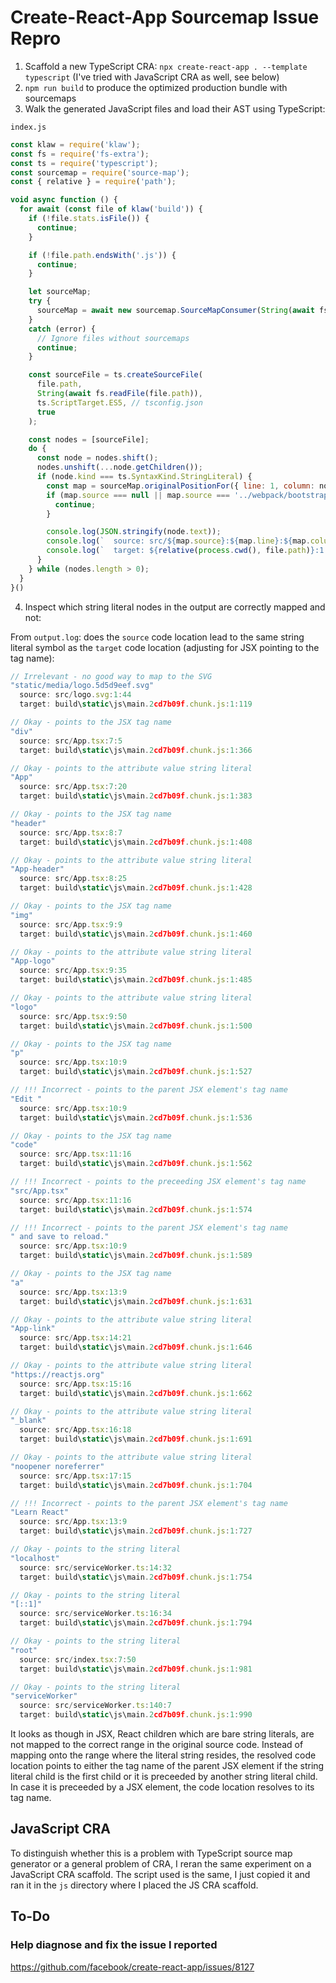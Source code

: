 # Create-React-App Sourcemap Issue Repro

1. Scaffold a new TypeScript CRA: `npx create-react-app . --template typescript`
   (I've tried with JavaScript CRA as well, see below)
2. `npm run build` to produce the optimized production bundle with sourcemaps
3. Walk the generated JavaScript files and load their AST using TypeScript:

`index.js`
```js
const klaw = require('klaw');
const fs = require('fs-extra');
const ts = require('typescript');
const sourcemap = require('source-map');
const { relative } = require('path');

void async function () {
  for await (const file of klaw('build')) {
    if (!file.stats.isFile()) {
      continue;
    }

    if (!file.path.endsWith('.js')) {
      continue;
    }

    let sourceMap;
    try {
      sourceMap = await new sourcemap.SourceMapConsumer(String(await fs.readFile(file.path + '.map')));
    }
    catch (error) {
      // Ignore files without sourcemaps
      continue;
    }

    const sourceFile = ts.createSourceFile(
      file.path,
      String(await fs.readFile(file.path)),
      ts.ScriptTarget.ES5, // tsconfig.json
      true
    );

    const nodes = [sourceFile];
    do {
      const node = nodes.shift();
      nodes.unshift(...node.getChildren());
      if (node.kind === ts.SyntaxKind.StringLiteral) {
        const map = sourceMap.originalPositionFor({ line: 1, column: node.pos });
        if (map.source === null || map.source === '../webpack/bootstrap') {
          continue;
        }

        console.log(JSON.stringify(node.text));
        console.log(`  source: src/${map.source}:${map.line}:${map.column + 1}`);
        console.log(`  target: ${relative(process.cwd(), file.path)}:1:${node.pos + 1}`);
      }
    } while (nodes.length > 0);
  }
}()
```

4. Inspect which string literal nodes in the output are correctly mapped and not:

From `output.log`: does the `source` code location lead to the same string
literal symbol as the `target` code location (adjusting for JSX pointing to the
tag name):

```js
// Irrelevant - no good way to map to the SVG
"static/media/logo.5d5d9eef.svg"
  source: src/logo.svg:1:44
  target: build\static\js\main.2cd7b09f.chunk.js:1:119

// Okay - points to the JSX tag name
"div"
  source: src/App.tsx:7:5
  target: build\static\js\main.2cd7b09f.chunk.js:1:366

// Okay - points to the attribute value string literal
"App"
  source: src/App.tsx:7:20
  target: build\static\js\main.2cd7b09f.chunk.js:1:383

// Okay - points to the JSX tag name
"header"
  source: src/App.tsx:8:7
  target: build\static\js\main.2cd7b09f.chunk.js:1:408

// Okay - points to the attribute value string literal
"App-header"
  source: src/App.tsx:8:25
  target: build\static\js\main.2cd7b09f.chunk.js:1:428

// Okay - points to the JSX tag name
"img"
  source: src/App.tsx:9:9
  target: build\static\js\main.2cd7b09f.chunk.js:1:460

// Okay - points to the attribute value string literal
"App-logo"
  source: src/App.tsx:9:35
  target: build\static\js\main.2cd7b09f.chunk.js:1:485

// Okay - points to the attribute value string literal
"logo"
  source: src/App.tsx:9:50
  target: build\static\js\main.2cd7b09f.chunk.js:1:500

// Okay - points to the JSX tag name
"p"
  source: src/App.tsx:10:9
  target: build\static\js\main.2cd7b09f.chunk.js:1:527

// !!! Incorrect - points to the parent JSX element's tag name
"Edit "
  source: src/App.tsx:10:9
  target: build\static\js\main.2cd7b09f.chunk.js:1:536

// Okay - points to the JSX tag name
"code"
  source: src/App.tsx:11:16
  target: build\static\js\main.2cd7b09f.chunk.js:1:562

// !!! Incorrect - points to the preceeding JSX element's tag name
"src/App.tsx"
  source: src/App.tsx:11:16
  target: build\static\js\main.2cd7b09f.chunk.js:1:574

// !!! Incorrect - points to the parent JSX element's tag name
" and save to reload."
  source: src/App.tsx:10:9
  target: build\static\js\main.2cd7b09f.chunk.js:1:589

// Okay - points to the JSX tag name
"a"
  source: src/App.tsx:13:9
  target: build\static\js\main.2cd7b09f.chunk.js:1:631

// Okay - points to the attribute value string literal
"App-link"
  source: src/App.tsx:14:21
  target: build\static\js\main.2cd7b09f.chunk.js:1:646

// Okay - points to the attribute value string literal
"https://reactjs.org"
  source: src/App.tsx:15:16
  target: build\static\js\main.2cd7b09f.chunk.js:1:662

// Okay - points to the attribute value string literal
"_blank"
  source: src/App.tsx:16:18
  target: build\static\js\main.2cd7b09f.chunk.js:1:691

// Okay - points to the attribute value string literal
"noopener noreferrer"
  source: src/App.tsx:17:15
  target: build\static\js\main.2cd7b09f.chunk.js:1:704

// !!! Incorrect - points to the parent JSX element's tag name
"Learn React"
  source: src/App.tsx:13:9
  target: build\static\js\main.2cd7b09f.chunk.js:1:727

// Okay - points to the string literal
"localhost"
  source: src/serviceWorker.ts:14:32
  target: build\static\js\main.2cd7b09f.chunk.js:1:754

// Okay - points to the string literal
"[::1]"
  source: src/serviceWorker.ts:16:34
  target: build\static\js\main.2cd7b09f.chunk.js:1:794

// Okay - points to the string literal
"root"
  source: src/index.tsx:7:50
  target: build\static\js\main.2cd7b09f.chunk.js:1:981

// Okay - points to the string literal
"serviceWorker"
  source: src/serviceWorker.ts:140:7
  target: build\static\js\main.2cd7b09f.chunk.js:1:990
```

It looks as though in JSX, React children which are bare string literals, are
not mapped to the correct range in the original source code. Instead of mapping
onto the range where the literal string resides, the resolved code location
points to either the tag name of the parent JSX element if the string literal
child is the first child or it is preceeded by another string literal child. In
case it is preceeded by a JSX element, the code location resolves to its tag
name.

## JavaScript CRA

To distinguish whether this is a problem with TypeScript source map generator or
a general problem of CRA, I reran the same experiment on a JavaScript CRA
scaffold. The script used is the same, I just copied it and ran it in the `js`
directory where I placed the JS CRA scaffold.



## To-Do

### Help diagnose and fix the issue I reported

https://github.com/facebook/create-react-app/issues/8127
